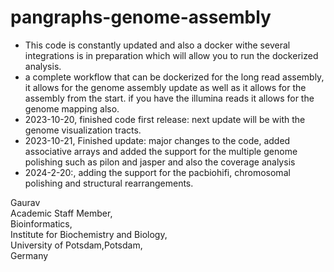 # pangraphs-genome-assembly
- This code is constantly updated and also a docker withe several integrations is in preparation which will allow you to run the dockerized analysis. 
- a complete workflow that can be dockerized for the long read assembly, it allows for the genome assembly update as well as it allows for the assembly from the start. if you have the illumina reads it allows for the genome mapping also. 
- 2023-10-20, finished code first release: next update will be with the genome visualization tracts. 
- 2023-10-21, Finished update: major changes to the code, added associative arrays and added the support for the multiple genome polishing such as pilon and jasper and also the coverage analysis 
- 2024-2-20:, adding the support for the pacbiohifi, chromosomal polishing and structural rearrangements.

Gaurav \
Academic Staff Member,\
Bioinformatics, \
Institute for Biochemistry and Biology, \
University of Potsdam,Potsdam,\
Germany
